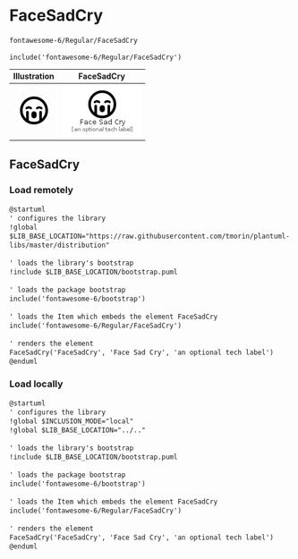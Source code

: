 # FaceSadCry


```text
fontawesome-6/Regular/FaceSadCry
```

```text
include('fontawesome-6/Regular/FaceSadCry')
```



| Illustration | FaceSadCry |
| :---: | :---: |
| ![illustration for Illustration](../../fontawesome-6/Regular/FaceSadCry.png) | ![illustration for FaceSadCry](../../fontawesome-6/Regular/FaceSadCry.Local.png) |




## FaceSadCry

### Load remotely
```plantuml
@startuml
' configures the library
!global $LIB_BASE_LOCATION="https://raw.githubusercontent.com/tmorin/plantuml-libs/master/distribution"

' loads the library's bootstrap
!include $LIB_BASE_LOCATION/bootstrap.puml

' loads the package bootstrap
include('fontawesome-6/bootstrap')

' loads the Item which embeds the element FaceSadCry
include('fontawesome-6/Regular/FaceSadCry')

' renders the element
FaceSadCry('FaceSadCry', 'Face Sad Cry', 'an optional tech label')
@enduml
```

### Load locally
```plantuml
@startuml
' configures the library
!global $INCLUSION_MODE="local"
!global $LIB_BASE_LOCATION="../.."

' loads the library's bootstrap
!include $LIB_BASE_LOCATION/bootstrap.puml

' loads the package bootstrap
include('fontawesome-6/bootstrap')

' loads the Item which embeds the element FaceSadCry
include('fontawesome-6/Regular/FaceSadCry')

' renders the element
FaceSadCry('FaceSadCry', 'Face Sad Cry', 'an optional tech label')
@enduml
```

